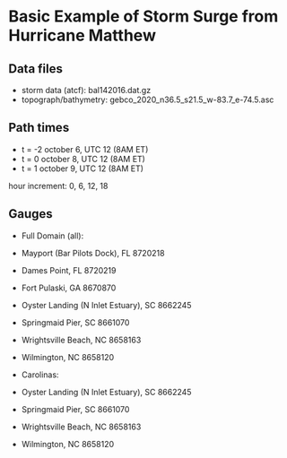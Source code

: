 
Basic Example of Storm Surge from Hurricane Matthew
===============================================

## Data files

 - storm data (atcf): bal142016.dat.gz
 - topograph/bathymetry: gebco_2020_n36.5_s21.5_w-83.7_e-74.5.asc


## Path times

 - t = -2 october 6, UTC 12 (8AM ET)
 - t = 0 october 8, UTC 12 (8AM ET) 
 - t = 1 october 9, UTC 12 (8AM ET)

hour increment: 0, 6, 12, 18


## Gauges

 - Full Domain (all):
  - Mayport (Bar Pilots Dock), FL 		8720218
  - Dames Point, FL				8720219
  - Fort Pulaski, GA				8670870
  - Oyster Landing (N Inlet Estuary), SC		8662245
  - Springmaid Pier, SC				8661070
  - Wrightsville Beach, NC			8658163
  - Wilmington, NC				8658120

 - Carolinas:
  - Oyster Landing (N Inlet Estuary), SC		8662245
  - Springmaid Pier, SC				8661070
  - Wrightsville Beach, NC			8658163
  - Wilmington, NC				8658120
